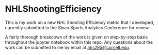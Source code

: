 # NHLShootingEfficiency

This is my work on a new NHL Shooting Efficiency metric that I developed, currently submitted to the Sloan Sports Analytics Conference for review.

A fairly thorough breakdown of the work is given on step-by-step basis throughout the jupyter notebook within this repo. 
Any questions about the work can be submitted to me by email at ahs295@cornell.edu.

